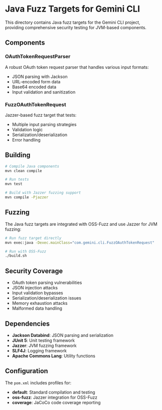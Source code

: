 <!-- Copyright 2025 Google LLC

Licensed under the Apache License, Version 2.0 (the "License");
you may not use this file except in compliance with the License.
You may obtain a copy of the License at

     http://www.apache.org/licenses/LICENSE-2.0

Unless required by applicable law or agreed to in writing, software
distributed under the License is distributed on an "AS IS" BASIS,
WITHOUT WARRANTIES OR CONDITIONS OF ANY KIND, either express or implied.
See the License for the specific language governing permissions and
limitations under the License. -->

# Java Fuzz Targets for Gemini CLI

This directory contains Java fuzz targets for the Gemini CLI project, providing comprehensive security testing for JVM-based components.

## Components

### OAuthTokenRequestParser
A robust OAuth token request parser that handles various input formats:
- JSON parsing with Jackson
- URL-encoded form data
- Base64 encoded data
- Input validation and sanitization

### FuzzOAuthTokenRequest
Jazzer-based fuzz target that tests:
- Multiple input parsing strategies
- Validation logic
- Serialization/deserialization
- Error handling

## Building

```bash
# Compile Java components
mvn clean compile

# Run tests
mvn test

# Build with Jazzer fuzzing support
mvn compile -Pjazzer
```

## Fuzzing

The Java fuzz targets are integrated with OSS-Fuzz and use Jazzer for JVM fuzzing:

```bash
# Run fuzz target directly
mvn exec:java -Dexec.mainClass="com.gemini.cli.FuzzOAuthTokenRequest"

# Run with OSS-Fuzz
./build.sh
```

## Security Coverage

- OAuth token parsing vulnerabilities
- JSON injection attacks
- Input validation bypasses
- Serialization/deserialization issues
- Memory exhaustion attacks
- Malformed data handling

## Dependencies

- **Jackson Databind**: JSON parsing and serialization
- **JUnit 5**: Unit testing framework
- **Jazzer**: JVM fuzzing framework
- **SLF4J**: Logging framework
- **Apache Commons Lang**: Utility functions

## Configuration

The `pom.xml` includes profiles for:
- **default**: Standard compilation and testing
- **oss-fuzz**: Jazzer integration for OSS-Fuzz
- **coverage**: JaCoCo code coverage reporting
